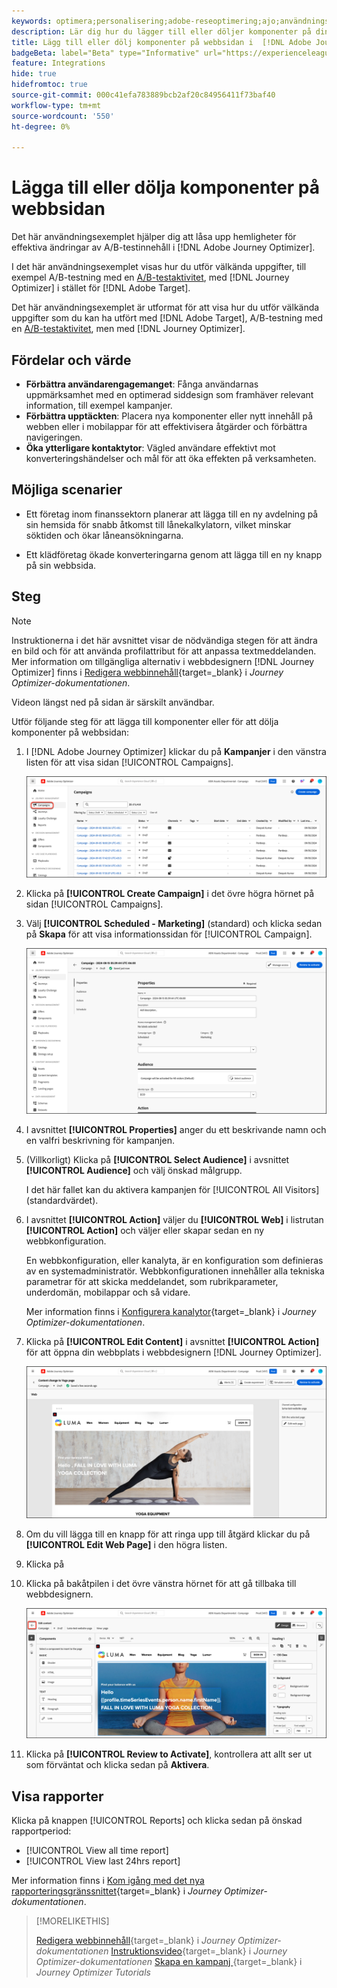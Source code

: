 ```yaml
---
keywords: optimera;personalisering;adobe-reseoptimering;ajo;användningsfall;scenarier;lägga till innehåll;dölja innehåll;lägga till komponenter;dölja komponenter
description: Lär dig hur du lägger till eller döljer komponenter på din webbsida med  [!DNL Adobe Journey Optimizer].
title: Lägg till eller dölj komponenter på webbsidan i  [!DNL Adobe Journey Optimizer]
badgeBeta: label="Beta" type="Informative" url="https://experienceleague.adobe.com/docs/target/using/introduction/intro.html#beta newtab=true" tooltip="Vad är Beta-funktioner i  [!DNL Adobe Target]?"
feature: Integrations
hide: true
hidefromtoc: true
source-git-commit: 000c41efa783889bcb2af20c84956411f73baf40
workflow-type: tm+mt
source-wordcount: '550'
ht-degree: 0%

---
```


# Lägga till eller dölja komponenter på webbsidan

Det här användningsexemplet hjälper dig att låsa upp hemligheter för effektiva ändringar av A/B-testinnehåll i [!DNL Adobe Journey Optimizer].

I det här användningsexemplet visas hur du utför välkända uppgifter, till exempel A/B-testning med en [A/B-testaktivitet](/help/main/c-activities/t-test-ab/test-ab.md), med [!DNL Journey Optimizer] i stället för [!DNL Adobe Target].

Det här användningsexemplet är utformat för att visa hur du utför välkända uppgifter som du kan ha utfört med [!DNL Adobe Target], A/B-testning med en [A/B-testaktivitet](/help/main/c-activities/t-test-ab/test-ab.md), men med [!DNL Journey Optimizer].

## Fördelar och värde

* **Förbättra användarengagemanget**: Fånga användarnas uppmärksamhet med en optimerad siddesign som framhäver relevant information, till exempel kampanjer.
* **Förbättra upptäckten**: Placera nya komponenter eller nytt innehåll på webben eller i mobilappar för att effektivisera åtgärder och förbättra navigeringen.
* **Öka ytterligare kontaktytor**: Vägled användare effektivt mot konverteringshändelser och mål för att öka effekten på verksamheten.

## Möjliga scenarier

* Ett företag inom finanssektorn planerar att lägga till en ny avdelning på sin hemsida för snabb åtkomst till lånekalkylatorn, vilket minskar söktiden och ökar låneansökningarna.

* Ett klädföretag ökade konverteringarna genom att lägga till en ny knapp på sin webbsida.

## Steg

>[!NOTE]
>
>Instruktionerna i det här avsnittet visar de nödvändiga stegen för att ändra en bild och för att använda profilattribut för att anpassa textmeddelanden. Mer information om tillgängliga alternativ i webbdesignern [!DNL Journey Optimizer] finns i [Redigera webbinnehåll](https://experienceleague.adobe.com/en/docs/journey-optimizer/using/web/author-web-pages/edit-web-content){target=_blank} i *Journey Optimizer-dokumentationen*.
>
>Videon längst ned på sidan är särskilt användbar.

Utför följande steg för att lägga till komponenter eller för att dölja komponenter på webbsidan:

1. I [!DNL Adobe Journey Optimizer] klickar du på **Kampanjer** i den vänstra listen för att visa sidan [!UICONTROL Campaigns].

   ![Adobe Journey Optimizer landningssida med fliken Kampanjer markerad.](/help/main/c-integrating-target-with-mac/ajo/assets/ajo-landing-page.png)

1. Klicka på **[!UICONTROL Create Campaign]** i det övre högra hörnet på sidan [!UICONTROL Campaigns].

1. Välj **[!UICONTROL Scheduled - Marketing]** (standard) och klicka sedan på **Skapa** för att visa informationssidan för [!UICONTROL Campaign].

   ![Kampanjinformationssida i Adobe Journey Optimizer](/help/main/c-integrating-target-with-mac/ajo/assets/campaign-details.png)

1. I avsnittet **[!UICONTROL Properties]** anger du ett beskrivande namn och en valfri beskrivning för kampanjen.

1. (Villkorligt) Klicka på **[!UICONTROL Select Audience]** i avsnittet **[!UICONTROL Audience]** och välj önskad målgrupp.

   I det här fallet kan du aktivera kampanjen för [!UICONTROL All Visitors] (standardvärdet).

1. I avsnittet **[!UICONTROL Action]** väljer du **[!UICONTROL Web]** i listrutan **[!UICONTROL Action]** och väljer eller skapar sedan en ny webbkonfiguration.

   En webbkonfiguration, eller kanalyta, är en konfiguration som definieras av en systemadministratör. Webbkonfigurationen innehåller alla tekniska parametrar för att skicka meddelandet, som rubrikparameter, underdomän, mobilappar och så vidare.

   Mer information finns i [Konfigurera kanalytor](https://experienceleague.adobe.com/en/docs/journey-optimizer/using/configuration/channel-surfaces#set-up-channel-surfaces){target=_blank} i *Journey Optimizer-dokumentationen*.

1. Klicka på **[!UICONTROL Edit Content]** i avsnittet **[!UICONTROL Action]** för att öppna din webbplats i webbdesignern [!DNL Journey Optimizer].

   ![Yoga-landningssida på LUMA-webbplatsen](/help/main/c-integrating-target-with-mac/ajo/assets/luma-yoga-landing.png)

1. Om du vill lägga till en knapp för att ringa upp till åtgärd klickar du på **[!UICONTROL Edit Web Page]** i den högra listen.

1. Klicka på

1. Klicka på bakåtpilen i det övre vänstra hörnet för att gå tillbaka till webbdesignern.

   ![Bakåtpil](/help/main/c-integrating-target-with-mac/ajo/assets/back-arrow.png)

1. Klicka på **[!UICONTROL Review to Activate]**, kontrollera att allt ser ut som förväntat och klicka sedan på **Aktivera**.

## Visa rapporter

Klicka på knappen [!UICONTROL Reports] och klicka sedan på önskad rapportperiod:

* [!UICONTROL View all time report]
* [!UICONTROL View last 24hrs report]

Mer information finns i [Kom igång med det nya rapporteringsgränssnittet](https://experienceleague.adobe.com/en/docs/journey-optimizer/using/channel-report/report-gs-cja){target=_blank} i *Journey Optimizer-dokumentationen*.

>[!MORELIKETHIS]
>
>[Redigera webbinnehåll](https://experienceleague.adobe.com/en/docs/journey-optimizer/using/web/author-web-pages/edit-web-content){target=_blank} i *Journey Optimizer-dokumentationen*
>[Instruktionsvideo](https://experienceleague.adobe.com/en/docs/journey-optimizer/using/web/author-web-pages/edit-web-content#video){target=_blank} i *Journey Optimizer-dokumentationen*
>[Skapa en kampanj ](https://experienceleague.adobe.com/en/docs/journey-optimizer-learn/tutorials/create-campaigns/create-a-campaign){target=_blank} i *Journey Optimizer Tutorials*